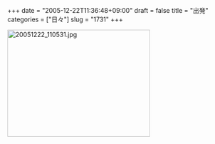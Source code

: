 +++
date = "2005-12-22T11:36:48+09:00"
draft = false
title = "出発"
categories = ["日々"]
slug = "1731"
+++

<img src="http://ieiriblog.img.jugem.cc/20051222_110531.jpg" class="pict" width="320" height="240" alt="20051222_110531.jpg" />
